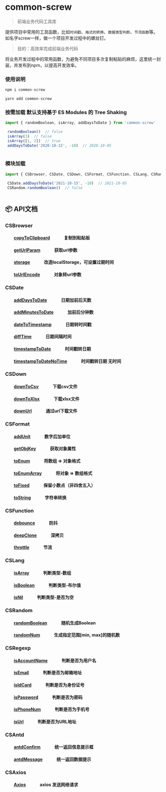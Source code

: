 # common-screw

> 前端业务代码工具库 

提供项目中常用的工具函数，比如`时间戳`、`格式的转换`、`数据类型判断`、`节流函数`等。如名字screw一样，做一个项目开发过程中的螺丝钉。


> 目的：高效率完成前端业务代码

将业务开发过程中的常用函数，为避免不同项目多次复制粘贴的麻烦，这里统一封装，并发布到npm，以提高开发效率。


### 使用说明

```js
npm i common-screw

```

```js
yarn add common-screw

```


### 按需加载 默认支持基于 ES Modules 的 Tree Shaking

```js
import { randomBoolean, isArray, addDaysToDate } from 'common-screw'

 randomBoolean()  // false
 isArray(3)  // false
 isArray([1, 2])  // true
 addDaysToDate('2020-10-15', -10)  // 2020-10-05
 
```

### 模块加载
```js
import { CSBrowser, CSDate, CSDown, CSFormat, CSFunction, CSLang, CSRandom ,CSRegexp } from 'common-screw'

 CSDate.addDaysToDate('2021-10-15', -10)  // 2021-10-05
 CSRandom.randomBoolean()  // false
 
```


## :package:  API文档

### CSBrowser

#### &emsp;&emsp;[copyToClipboard](https://github.com/giseles/common-screw/blob/main/src/browser/copyToClipboard.ts) &emsp;&emsp;&emsp;复制到粘贴板 

#### &emsp;&emsp;[getUrlParam](https://github.com/giseles/common-screw/blob/main/src/browser/getUrlParam.ts) &emsp;&emsp;&emsp;获取url参数 

#### &emsp;&emsp;[storage](https://github.com/giseles/common-screw/blob/main/src/browser/storage.ts) &emsp;&emsp;&emsp;改造localStorage，可设置过期时间

#### &emsp;&emsp;[toUrlEncode](https://github.com/giseles/common-screw/blob/main/src/browser/toUrlEncode.ts) &emsp;&emsp;&emsp;对象转url参数 



### CSDate  

#### &emsp;&emsp;[addDaysToDate](https://github.com/giseles/common-screw/blob/main/src/date/addDaysToDate.ts) &emsp;&emsp;&emsp;日期加前后天数 

#### &emsp;&emsp;[addMinutesToDate](https://github.com/giseles/common-screw/blob/main/src/date/addMinutesToDate.ts) &emsp;&emsp;&emsp;加前后分钟数 

#### &emsp;&emsp;[dateToTimestamp](https://github.com/giseles/common-screw/blob/main/src/date/dateToTimestamp.ts) &emsp;&emsp;&emsp;日期转时间戳 

#### &emsp;&emsp;[diffTime](https://github.com/giseles/common-screw/blob/main/src/date/diffTime.ts) &emsp;&emsp;&emsp;日期间隔时间 

#### &emsp;&emsp;[timestampToDate](https://github.com/giseles/common-screw/blob/main/src/date/timestampToDate.ts) &emsp;&emsp;&emsp;时间戳转日期 

#### &emsp;&emsp;[timestampToDateNoTime](https://github.com/giseles/common-screw/blob/main/src/date/timestampToDateNoTime.ts) &emsp;&emsp;&emsp;时间戳转日期 无时间   



### CSDown

#### &emsp;&emsp;[downToCsv](https://github.com/giseles/common-screw/blob/main/src/down/downToCsv.ts) &emsp;&emsp;&emsp;下载csv文件 
#### &emsp;&emsp;[downToXlsx](https://github.com/giseles/common-screw/blob/main/src/down/downToXlsx.ts) &emsp;&emsp;&emsp;下载xlsx文件 
#### &emsp;&emsp;[downUrl](https://github.com/giseles/common-screw/blob/main/src/down/downUrl.ts) &emsp;&emsp;&emsp;通过url下载文件 



### CSFormat 

#### &emsp;&emsp;[addUnit](https://github.com/giseles/common-screw/blob/main/src/format/addUnit.ts) &emsp;&emsp;&emsp;数字后加单位 

#### &emsp;&emsp;[getObjKey](https://github.com/giseles/common-screw/blob/main/src/format/getObjKey.ts) &emsp;&emsp;&emsp;获取对象属性

#### &emsp;&emsp;[toEnum](https://github.com/giseles/common-screw/blob/main/src/format/toEnum.ts) &emsp;&emsp;&emsp;将数组 => 对象格式 

#### &emsp;&emsp;[toEnumArray](https://github.com/giseles/common-screw/blob/main/src/format/toEnumArray.ts) &emsp;&emsp;&emsp;将对象 => 数组格式  

#### &emsp;&emsp;[toFixed](https://github.com/giseles/common-screw/blob/main/src/format/toFixed.ts) &emsp;&emsp;&emsp;保留小数点（非四舍五入） 

#### &emsp;&emsp;[toString](https://github.com/giseles/common-screw/blob/main/src/format/toString.ts) &emsp;&emsp;&emsp;字符串转换



### CSFunction  

#### &emsp;&emsp;[debounce](https://github.com/giseles/common-screw/blob/main/src/function/debounce.ts) &emsp;&emsp;&emsp;防抖 

#### &emsp;&emsp;[deepClone](https://github.com/giseles/common-screw/blob/main/src/function/deepClone.ts) &emsp;&emsp;&emsp;深拷贝  

#### &emsp;&emsp;[throttle](https://github.com/giseles/common-screw/blob/main/src/function/throttle.ts) &emsp;&emsp;&emsp;节流   



### CSLang  

#### &emsp;&emsp;[isArray](https://github.com/giseles/common-screw/blob/main/src/lang/isArray.ts) &emsp;&emsp;&emsp;判断类型-数组 

#### &emsp;&emsp;[isBoolean](https://github.com/giseles/common-screw/blob/main/src/lang/isBoolean.ts) &emsp;&emsp;&emsp;判断类型-布尔值 

#### &emsp;&emsp;[isNil](https://github.com/giseles/common-screw/blob/main/src/lang/isNil.ts) &emsp;&emsp;&emsp;判断类型-是否为空 



### CSRandom   

#### &emsp;&emsp;[randomBoolean](https://github.com/giseles/common-screw/blob/main/src/random/randomBoolean.ts) &emsp;&emsp;&emsp;随机生成Boolean 

#### &emsp;&emsp;[randomNum](https://github.com/giseles/common-screw/blob/main/src/random/randomNum.ts) &emsp;&emsp;&emsp;生成指定范围[min, max]的随机数  


### CSRegexp  

#### &emsp;&emsp;[isAccountName](https://github.com/giseles/common-screw/blob/main/src/regexp/isAccountName.ts) &emsp;&emsp;&emsp;判断是否为用户名   

#### &emsp;&emsp;[isEmail](https://github.com/giseles/common-screw/blob/main/src/regexp/isEmail.ts) &emsp;&emsp;&emsp;判断是否为邮箱地址   

#### &emsp;&emsp;[isIdCard](https://github.com/giseles/common-screw/blob/main/src/regexp/isIdCard.ts) &emsp;&emsp;&emsp;判断是否为身份证号   

#### &emsp;&emsp;[isPassword](https://github.com/giseles/common-screw/blob/main/src/regexp/isPassword.ts) &emsp;&emsp;&emsp;判断是否为密码   

#### &emsp;&emsp;[isPhoneNum](https://github.com/giseles/common-screw/blob/main/src/regexp/isPhoneNum.ts) &emsp;&emsp;&emsp;判断是否为手机号  

#### &emsp;&emsp;[isUrl](https://github.com/giseles/common-screw/blob/main/src/regexp/isUrl.ts) &emsp;&emsp;&emsp;判断是否为URL地址  


### CSAntd  

#### &emsp;&emsp;[antdConfirm](https://github.com/giseles/common-screw/blob/main/src/antd/antdConfirm.ts) &emsp;&emsp;&emsp;统一返回信息提示框   

#### &emsp;&emsp;[antdMessage](https://github.com/giseles/common-screw/blob/main/src/antd/antdMessage.ts) &emsp;&emsp;&emsp;统一返回数据提示

### CSAxios

#### &emsp;&emsp;[Axios](https://github.com/giseles/common-screw/blob/main/src/axios/index.ts) &emsp;&emsp;&emsp;axios 发送网络请求

